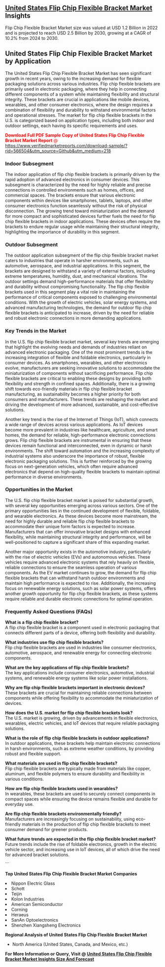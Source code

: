 <h2><a href="https://www.verifiedmarketreports.com/download-sample/?rid=566504&amp;utm_source=Github&amp;utm_medium=218" target="_blank">United States Flip Chip Flexible Bracket Market</a> Insights</h2><p>Flip Chip Flexible Bracket Market size was valued at USD 1.2 Billion in 2022 and is projected to reach USD 2.5 Billion by 2030, growing at a CAGR of 10.2% from 2024 to 2030.</p><p> <h2>United States Flip Chip Flexible Bracket Market by Application</h2> <p>The United States Flip Chip Flexible Bracket Market has seen significant growth in recent years, owing to the increasing demand for flexible packaging solutions across various industries. Flip chip flexible brackets are primarily used in electronic packaging, where they help in connecting different components of a system while maintaining flexibility and structural integrity. These brackets are crucial in applications like mobile devices, wearables, and other consumer electronics, where the design requires a combination of flexibility and durability to withstand environmental factors and operational stresses. The market for flip chip flexible brackets in the U.S. is categorized based on application types, including both indoor and outdoor settings, each having its specific requirements and uses.</p> <p><p><span class=""><span style="color: #ff0000;"><strong>Download Full PDF Sample Copy of United States Flip Chip Flexible Bracket Market Report</strong> @ </span><a href="https://www.verifiedmarketreports.com/download-sample/?rid=566504&amp;utm_source=Github&amp;utm_medium=218" target="_blank">https://www.verifiedmarketreports.com/download-sample/?rid=566504&amp;utm_source=Github&amp;utm_medium=218</a></span></p></p> <h3>Indoor Subsegment</h3> <p>The indoor application of flip chip flexible brackets is primarily driven by the rapid adoption of advanced electronics in consumer devices. This subsegment is characterized by the need for highly reliable and precise connections in controlled environments such as homes, offices, and commercial spaces. The brackets ensure that various electronic components within devices like smartphones, tablets, laptops, and other consumer electronics function seamlessly without the risk of physical disconnection. The growing trend toward miniaturization and the demand for more compact and sophisticated devices further fuels the need for flip chip flexible brackets in indoor applications. These devices often require the brackets to endure regular usage while maintaining their structural integrity, highlighting the importance of durability in this segment.</p> <h3>Outdoor Subsegment</h3> <p>The outdoor application subsegment of the flip chip flexible bracket market caters to industries that operate in harsher environments, such as automotive, aerospace, and industrial applications. In this segment, the brackets are designed to withstand a variety of external factors, including extreme temperatures, humidity, dust, and mechanical vibrations. The outdoor settings demand high-performance materials that offer flexibility and durability without compromising functionality. The flip chip flexible brackets used in this segment play a vital role in maintaining the performance of critical components exposed to challenging environmental conditions. With the growth of electric vehicles, solar energy systems, and advanced manufacturing technologies, the demand for outdoor flip chip flexible brackets is anticipated to increase, driven by the need for reliable and robust electronic connections in more demanding applications.</p> <h3>Key Trends in the Market</h3> <p>In the U.S. flip chip flexible bracket market, several key trends are emerging that highlight the evolving needs and demands of industries reliant on advanced electronic packaging. One of the most prominent trends is the increasing integration of flexible and foldable electronics, particularly in consumer devices. As smartphones, wearables, and other electronics evolve, manufacturers are seeking innovative solutions to accommodate the miniaturization of components without sacrificing performance. Flip chip flexible brackets are critical to enabling these designs by providing both flexibility and strength in confined spaces. Additionally, there is a growing shift towards eco-friendly materials in flip chip flexible bracket manufacturing, as sustainability becomes a higher priority for both consumers and manufacturers. These trends are reshaping the market and driving the development of more advanced, sustainable, and cost-effective solutions.</p> <p>Another key trend is the rise of the Internet of Things (IoT), which connects a wide range of devices across various applications. As IoT devices become more prevalent in industries like healthcare, agriculture, and smart homes, the demand for reliable, high-performance electronic connections grows. Flip chip flexible brackets are instrumental in ensuring that these devices remain functional and interconnected, even in dynamic or harsh environments. The shift toward automation and the increasing complexity of industrial systems also underscore the importance of robust, flexible electronic packaging solutions. This is further reinforced by the growing focus on next-generation vehicles, which often require advanced electronics that depend on high-quality flexible brackets to maintain optimal performance in diverse environments.</p> <h3>Opportunities in the Market</h3> <p>The U.S. flip chip flexible bracket market is poised for substantial growth, with several key opportunities emerging across various sectors. One of the primary opportunities lies in the continued development of flexible, foldable, and wearable electronics. As these devices become more mainstream, the need for highly durable and reliable flip chip flexible brackets to accommodate their unique form factors is expected to increase. Manufacturers that can offer innovative bracket designs with enhanced flexibility, while maintaining structural integrity and performance, will be well-positioned to capture a significant share of this expanding market.</p> <p>Another major opportunity exists in the automotive industry, particularly with the rise of electric vehicles (EVs) and autonomous vehicles. These vehicles require advanced electronic systems that rely heavily on flexible, reliable connections to ensure the seamless operation of various components. As the EV market continues to grow, the demand for flip chip flexible brackets that can withstand harsh outdoor environments and maintain high performance is expected to rise. Additionally, the increasing focus on renewable energy solutions, such as solar power systems, offers another growth opportunity for flip chip flexible brackets, as these systems require reliable and durable electronic connections for optimal operation.</p> <h3>Frequently Asked Questions (FAQs)</h3> <p><strong>What is a flip chip flexible bracket?</strong><br> A flip chip flexible bracket is a component used in electronic packaging that connects different parts of a device, offering both flexibility and durability.</p> <p><strong>What industries use flip chip flexible brackets?</strong><br> Flip chip flexible brackets are used in industries like consumer electronics, automotive, aerospace, and renewable energy for connecting electronic components.</p> <p><strong>What are the key applications of flip chip flexible brackets?</strong><br> The key applications include consumer electronics, automotive, industrial systems, and renewable energy systems like solar power installations.</p> <p><strong>Why are flip chip flexible brackets important in electronic devices?</strong><br> These brackets are crucial for maintaining reliable connections between components while offering flexibility to accommodate the miniaturization of devices.</p> <p><strong>How does the U.S. market for flip chip flexible brackets look?</strong><br> The U.S. market is growing, driven by advancements in flexible electronics, wearables, electric vehicles, and IoT devices that require reliable packaging solutions.</p> <p><strong>What is the role of flip chip flexible brackets in outdoor applications?</strong><br> In outdoor applications, these brackets help maintain electronic connections in harsh environments, such as extreme weather conditions, by providing robust and flexible support.</p> <p><strong>What materials are used in flip chip flexible brackets?</strong><br> Flip chip flexible brackets are typically made from materials like copper, aluminum, and flexible polymers to ensure durability and flexibility in various conditions.</p> <p><strong>How are flip chip flexible brackets used in wearables?</strong><br> In wearables, these brackets are used to securely connect components in compact spaces while ensuring the device remains flexible and durable for everyday use.</p> <p><strong>Are flip chip flexible brackets environmentally friendly?</strong><br> Manufacturers are increasingly focusing on sustainability, using eco-friendly materials in the production of flip chip flexible brackets to meet consumer demand for greener products.</p> <p><strong>What future trends are expected in the flip chip flexible bracket market?</strong><br> Future trends include the rise of foldable electronics, growth in the electric vehicle sector, and increasing use in IoT devices, all of which drive the need for advanced bracket solutions.</p> ```</p><p><strong>Top United States Flip Chip Flexible Bracket Market Companies</strong></p><div data-test-id=""><p><li>Nippon Electric Glass</li><li> Schott</li><li> Teijin</li><li> Kolon Industries</li><li> American Semiconductor</li><li> Corning</li><li> Heraeus</li><li> SanAn Optoelectronics</li><li> Shenzhen Xiangsheng Electronics</li></p><div><strong>Regional Analysis of&nbsp;United States Flip Chip Flexible Bracket Market</strong></div><ul><li dir="ltr"><p dir="ltr">North America&nbsp;(United States, Canada, and Mexico, etc.)</p></li></ul><p><strong>For More Information or Query, Visit @&nbsp;</strong><strong><a href="https://www.verifiedmarketreports.com/product/flip-chip-flexible-bracket-market/?utm_source=Github&amp;utm_medium=218" target="_blank">United States Flip Chip Flexible Bracket Market Insights Size And Forecast</a></strong></p></div>
